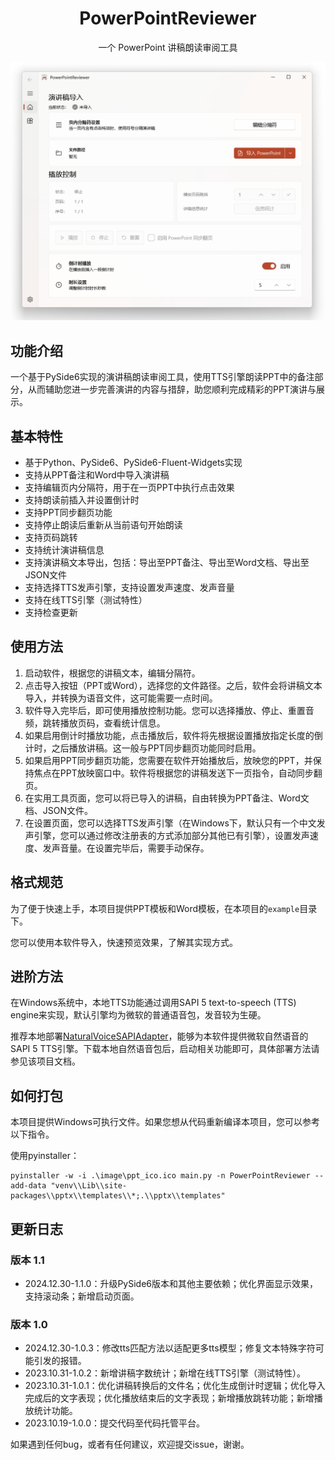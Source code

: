 <div align="center">
<!-- Title: -->
  <h1>PowerPointReviewer</h1>
<!-- Short description: -->
  <p>一个 PowerPoint 讲稿朗读审阅工具</p>
</div>

![截图](./image/screenshots.png)

## 功能介绍

一个基于PySide6实现的演讲稿朗读审阅工具，使用TTS引擎朗读PPT中的备注部分，从而辅助您进一步完善演讲的内容与措辞，助您顺利完成精彩的PPT演讲与展示。

## 基本特性

- 基于Python、PySide6、PySide6-Fluent-Widgets实现
- 支持从PPT备注和Word中导入演讲稿
- 支持编辑页内分隔符，用于在一页PPT中执行点击效果
- 支持朗读前插入并设置倒计时
- 支持PPT同步翻页功能
- 支持停止朗读后重新从当前语句开始朗读
- 支持页码跳转
- 支持统计演讲稿信息
- 支持演讲稿文本导出，包括：导出至PPT备注、导出至Word文档、导出至JSON文件
- 支持选择TTS发声引擎，支持设置发声速度、发声音量
- 支持在线TTS引擎（测试特性）
- 支持检查更新

## 使用方法

1. 启动软件，根据您的讲稿文本，编辑分隔符。
2. 点击导入按钮（PPT或Word），选择您的文件路径。之后，软件会将讲稿文本导入，并转换为语音文件，这可能需要一点时间。
3. 软件导入完毕后，即可使用播放控制功能。您可以选择播放、停止、重置音频，跳转播放页码，查看统计信息。
4. 如果启用倒计时播放功能，点击播放后，软件将先根据设置播放指定长度的倒计时，之后播放讲稿。这一般与PPT同步翻页功能同时启用。
5. 如果启用PPT同步翻页功能，您需要在软件开始播放后，放映您的PPT，并保持焦点在PPT放映窗口中。软件将根据您的讲稿发送下一页指令，自动同步翻页。
6. 在实用工具页面，您可以将已导入的讲稿，自由转换为PPT备注、Word文档、JSON文件。
7. 在设置页面，您可以选择TTS发声引擎（在Windows下，默认只有一个中文发声引擎，您可以通过修改注册表的方式添加部分其他已有引擎），设置发声速度、发声音量。在设置完毕后，需要手动保存。

## 格式规范

为了便于快速上手，本项目提供PPT模板和Word模板，在本项目的`example`目录下。

您可以使用本软件导入，快速预览效果，了解其实现方式。

## 进阶方法

在Windows系统中，本地TTS功能通过调用SAPI 5 text-to-speech (TTS) engine来实现，默认引擎均为微软的普通语音包，发音较为生硬。

推荐本地部署[NaturalVoiceSAPIAdapter](https://github.com/gexgd0419/NaturalVoiceSAPIAdapter)，能够为本软件提供微软自然语音的SAPI 5 TTS引擎。下载本地自然语音包后，启动相关功能即可，具体部署方法请参见该项目文档。

## 如何打包

本项目提供Windows可执行文件。如果您想从代码重新编译本项目，您可以参考以下指令。

使用pyinstaller：

```shell
pyinstaller -w -i .\image\ppt_ico.ico main.py -n PowerPointReviewer --add-data "venv\\Lib\\site-packages\\pptx\\templates\\*;.\\pptx\\templates"
```

## 更新日志

### 版本 1.1
- 2024.12.30-1.1.0：升级PySide6版本和其他主要依赖；优化界面显示效果，支持滚动条；新增启动页面。

### 版本 1.0
- 2024.12.30-1.0.3：修改tts匹配方法以适配更多tts模型；修复文本特殊字符可能引发的报错。
- 2023.10.31-1.0.2：新增讲稿字数统计；新增在线TTS引擎（测试特性）。
- 2023.10.31-1.0.1：优化讲稿转换后的文件名；优化生成倒计时逻辑；优化导入完成后的文字表现；优化播放结束后的文字表现；新增播放跳转功能；新增播放统计功能。
- 2023.10.19-1.0.0：提交代码至代码托管平台。

如果遇到任何bug，或者有任何建议，欢迎提交issue，谢谢。
